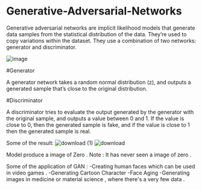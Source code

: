 # Generative-Adversarial-Networks

Generative adversarial networks are implicit likelihood models that generate data samples from the statistical distribution of the data. They’re used to copy variations
within the dataset. They use a combination of two networks: generator and discriminator.


![image](https://user-images.githubusercontent.com/124021133/218245614-333ba082-a8c8-4320-a1db-9935bf3f480f.png)


#Generator

A generator network takes a random normal distribution (z), and outputs a generated sample that’s close to the original distribution.

#Discriminator

A discriminator tries to evaluate the output generated by the generator with the original sample, and outputs a value between 0 and 1. If the value is close to 0, then the generated sample is fake, and if the value is close to 1 then the generated sample is real.


Some of the result:
![download (1)](https://user-images.githubusercontent.com/124021133/218485066-8d4a53da-c7fb-4f8b-9646-00f08323019f.png)
![download](https://user-images.githubusercontent.com/124021133/218485077-7fae7bd5-ddce-491e-afb1-8cfc4a594bcc.png)



Model produce a image of Zero . Note : It has never seen a image of zero . 

Some of the application of GAN :
-Creating human faces which can be used in video games .
-Generating Cartoon Character 
-Face Aging 
-Generating images in medicine or material science , where there's a very few data .
